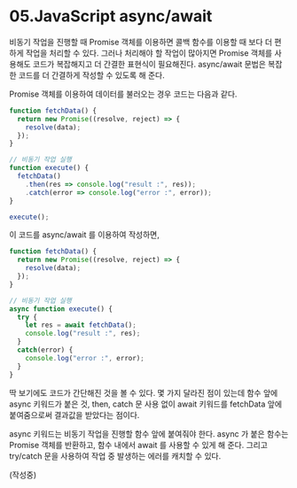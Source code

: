 # 05.JavaScript async/await

비동기 작업을 진행할 때 Promise 객체를 이용하면 콜백 함수를 이용할 때 보다 더 편하게 작업을 처리할 수 있다. 그러나 처리해야 할 작업이 
많아지면 Promise 객체를 사용해도 코드가 복잡해지고 더 간결한 표현식이 필요해진다. async/await 문법은 복잡한 코드를 더 간결하게 작성할 
수 있도록 해 준다.

Promise 객체를 이용하여 데이터를 불러오는 경우 코드는 다음과 같다.

```.js
function fetchData() {
  return new Promise((resolve, reject) => {
    resolve(data);
  });
}

// 비동기 작업 실행
function execute() {
  fetchData()
    .then(res => console.log("result :", res));
    .catch(error => console.log("error :", error));
}

execute();
```

이 코드를 async/await 를 이용하여 작성하면,

```.js
function fetchData() {
  return new Promise((resolve, reject) => {
    resolve(data);
  });
}

// 비동기 작업 실행
async function execute() {
  try {
    let res = await fetchData();
    console.log("result :", res);
  }
  catch(error) {
    console.log("error :", error);
  }
}
```

딱 보기에도 코드가 간단해진 것을 볼 수 있다. 몇 가지 달라진 점이 있는데 함수 앞에 async 키워드가 붙은 것, then, catch 문 사용 없이 
await 키워드를 fetchData 앞에 붙여줌으로써 결과값을 받았다는 점이다.

async 키워드는 비동기 작업을 진행할 함수 앞에 붙여줘야 한다. async 가 붙은 함수는 Promise 객체를 반환하고, 함수 내에서 await 를 사용할 
수 있게 해 준다. 그리고 try/catch 문을 사용하여 작업 중 발생하는 에러를 캐치할 수 있다.

(작성중)

